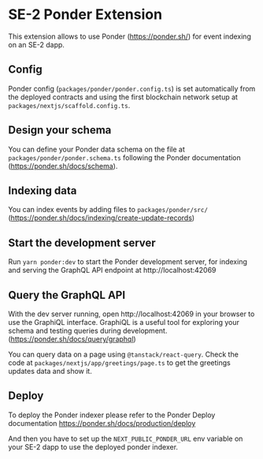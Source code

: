 # SE-2 Ponder Extension

This extension allows to use Ponder (https://ponder.sh/) for event indexing on an SE-2 dapp.

## Config

Ponder config (`packages/ponder/ponder.config.ts`) is set automatically from the deployed contracts and using the first blockchain network setup at `packages/nextjs/scaffold.config.ts`.

## Design your schema

You can define your Ponder data schema on the file at `packages/ponder/ponder.schema.ts` following the Ponder documentation (https://ponder.sh/docs/schema).

## Indexing data

You can index events by adding files to `packages/ponder/src/` (https://ponder.sh/docs/indexing/create-update-records)

## Start the development server

Run `yarn ponder:dev` to start the Ponder development server, for indexing and serving the GraphQL API endpoint at http://localhost:42069

## Query the GraphQL API

With the dev server running, open http://localhost:42069 in your browser to use the GraphiQL interface. GraphiQL is a useful tool for exploring your schema and testing queries during development. (https://ponder.sh/docs/query/graphql)

You can query data on a page using `@tanstack/react-query`. Check the code at `packages/nextjs/app/greetings/page.ts` to get the greetings updates data and show it.

## Deploy

To deploy the Ponder indexer please refer to the Ponder Deploy documentation https://ponder.sh/docs/production/deploy

And then you have to set up the `NEXT_PUBLIC_PONDER_URL` env variable on your SE-2 dapp to use the deployed ponder indexer.
